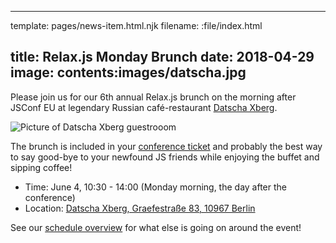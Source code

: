 ----
template: pages/news-item.html.njk
filename: :file/index.html

title: Relax.js Monday Brunch
date: 2018-04-29
image: contents:images/datscha.jpg
----

Please join us for our 6th annual Relax.js brunch on the morning after JSConf EU at legendary Russian café-restaurant [Datscha Xberg](http://datscha.de/en/).

![Picture of Datscha Xberg guestrooom](contents:images/datscha.jpg)

The brunch is included in your [conference ticket](https://ti.to/jsconfeu/jsconf-eu-2018) and probably the best way to say good-bye to your newfound JS friends while enjoying the buffet and sipping coffee!

- Time: June 4, 10:30 - 14:00 (Monday morning, the day after the conference)
- Location: [Datscha Xberg, Graefestraße 83, 10967 Berlin](https://goo.gl/maps/a3CMequ9cXn)

See our [schedule overview](/news/rough-schedule/) for what else is going on around the event!
